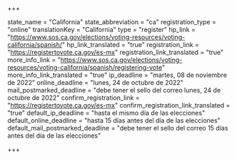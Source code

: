 +++

state_name = "California"
state_abbreviation = "ca"
registration_type = "online"
translationKey = "California"
type = "register"
hp_link = "https://www.sos.ca.gov/elections/voting-resources/voting-california/spanish/"
hp_link_translated = "true"
registration_link = "https://registertovote.ca.gov/es-mx"
registration_link_translated = "true"
more_info_link = "https://www.sos.ca.gov/elections/voting-resources/voting-california/spanish/registering-vote"
more_info_link_translated = "true"
ip_deadline = "martes, 08 de noviembre de 2022"
online_deadline = "lunes, 24 de octubre de 2022"
mail_postmarked_deadline = "debe tener el sello del correo lunes, 24 de octubre de 2022"
confirm_registration_link = "https://registertovote.ca.gov/es-mx"
confirm_registration_link_translated = "true"
default_ip_deadline = "hasta el mismo día de las elecciones"
default_online_deadline = "hasta 15 días antes del día de las elecciones"
default_mail_postmarked_deadline = "debe tener el sello del correo 15 días antes del día de las elecciones"

+++